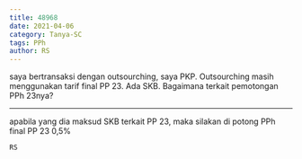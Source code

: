 ```yaml
---
title: 48968
date: 2021-04-06
category: Tanya-SC
tags: PPh
author: RS
---
```


saya bertransaksi dengan outsourching, saya PKP. Outsourching masih menggunakan tarif final PP 23. Ada SKB. Bagaimana terkait pemotongan PPh 23nya?

---

apabila yang dia maksud SKB terkait PP 23, maka silakan di potong PPh final PP 23 0,5%

`RS`
